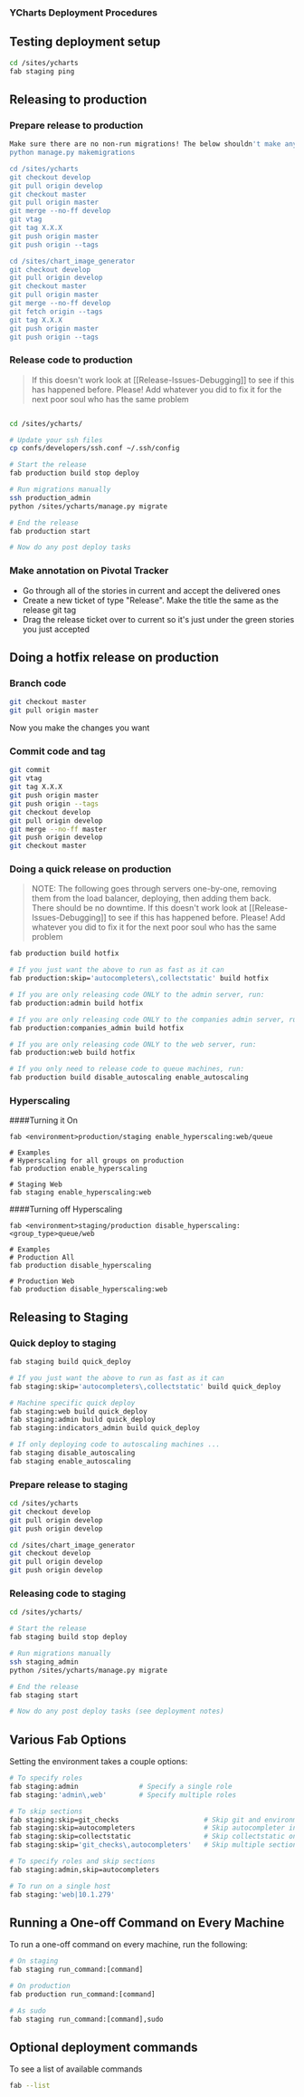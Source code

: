 ### YCharts Deployment Procedures

## Testing deployment setup
```bash
cd /sites/ycharts
fab staging ping
```

## Releasing to production

### Prepare release to production
```bash
Make sure there are no non-run migrations! The below shouldn't make any migrations!
python manage.py makemigrations 

cd /sites/ycharts
git checkout develop
git pull origin develop
git checkout master
git pull origin master
git merge --no-ff develop
git vtag
git tag X.X.X
git push origin master
git push origin --tags

cd /sites/chart_image_generator
git checkout develop
git pull origin develop
git checkout master
git pull origin master
git merge --no-ff develop
git fetch origin --tags
git tag X.X.X
git push origin master
git push origin --tags
```

### Release code to production
> If this doesn't work look at [[Release-Issues-Debugging]] to see if this has happened before. 
> Please! Add whatever you did to fix it for the next poor soul who has the same problem

```bash

cd /sites/ycharts/

# Update your ssh files
cp confs/developers/ssh.conf ~/.ssh/config

# Start the release
fab production build stop deploy

# Run migrations manually
ssh production_admin
python /sites/ycharts/manage.py migrate

# End the release
fab production start

# Now do any post deploy tasks
```

### Make annotation on Pivotal Tracker
- Go through all of the stories in current and accept the delivered ones
- Create a new ticket of type "Release". Make the title the same as the release git tag
- Drag the release ticket over to current so it's just under the green stories you just accepted 

## Doing a hotfix release on production

### Branch code
```bash
git checkout master
git pull origin master
```

Now you make the changes you want

### Commit code and tag
```bash
git commit
git vtag
git tag X.X.X
git push origin master
git push origin --tags
git checkout develop
git pull origin develop
git merge --no-ff master
git push origin develop
git checkout master
```

### Doing a quick release on production

> NOTE: The following goes through servers one-by-one, removing them from the load
> balancer, deploying, then adding them back. There should be no downtime.
> If this doesn't work look at [[Release-Issues-Debugging]] to see if this has happened before. 
> Please! Add whatever you did to fix it for the next poor soul who has the same problem

```bash
fab production build hotfix

# If you just want the above to run as fast as it can
fab production:skip='autocompleters\,collectstatic' build hotfix

# If you are only releasing code ONLY to the admin server, run:
fab production:admin build hotfix

# If you are only releasing code ONLY to the companies admin server, run:
fab production:companies_admin build hotfix

# If you are only releasing code ONLY to the web server, run:
fab production:web build hotfix

# If you only need to release code to queue machines, run:
fab production build disable_autoscaling enable_autoscaling
```

### Hyperscaling
####Turning it On
```
fab <environment>production/staging enable_hyperscaling:web/queue

# Examples
# Hyperscaling for all groups on production
fab production enable_hyperscaling

# Staging Web
fab staging enable_hyperscaling:web
```
####Turning off Hyperscaling
```
fab <environment>staging/production disable_hyperscaling:<group_type>queue/web

# Examples
# Production All 
fab production disable_hyperscaling

# Production Web
fab production disable_hyperscaling:web
```

## Releasing to Staging

### Quick deploy to staging
```bash
fab staging build quick_deploy

# If you just want the above to run as fast as it can
fab staging:skip='autocompleters\,collectstatic' build quick_deploy

# Machine specific quick deploy
fab staging:web build quick_deploy
fab staging:admin build quick_deploy
fab staging:indicators_admin build quick_deploy

# If only deploying code to autoscaling machines ...
fab staging disable_autoscaling
fab staging enable_autoscaling
```

### Prepare release to staging
```bash
cd /sites/ycharts
git checkout develop
git pull origin develop
git push origin develop

cd /sites/chart_image_generator
git checkout develop
git pull origin develop
git push origin develop
```

### Releasing code to staging
```bash
cd /sites/ycharts/

# Start the release
fab staging build stop deploy

# Run migrations manually
ssh staging_admin
python /sites/ycharts/manage.py migrate

# End the release
fab staging start

# Now do any post deploy tasks (see deployment notes)
```

## Various Fab Options
Setting the environment takes a couple options:

```bash
# To specify roles
fab staging:admin               # Specify a single role
fab staging:'admin\,web'        # Specify multiple roles

# To skip sections
fab staging:skip=git_checks                     # Skip git and environment checks
fab staging:skip=autocompleters                 # Skip autocompleter inits on a start
fab staging:skip=collectstatic                  # Skip collectstatic on a build
fab staging:skip='git_checks\,autocompleters'   # Skip multiple sections

# To specify roles and skip sections
fab staging:admin,skip=autocompleters

# To run on a single host
fab staging:'web|10.1.279'
```

## Running a One-off Command on Every Machine
To run a one-off command on every machine, run the following:

```python
# On staging
fab staging run_command:[command]

# On production
fab production run_command:[command]

# As sudo
fab staging run_command:[command],sudo
```

## Optional deployment commands
To see a list of available commands

```bash
fab --list
```
